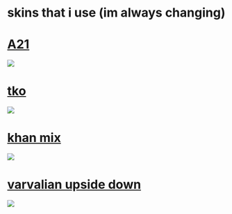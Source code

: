 

# skins that i use (im always changing)

# [A21](https://drive.google.com/file/d/1dyGTu5rU7xprmYkIETI1AYmWqDuWHNkD/view?usp=sharing)
![](https://cdn.discordapp.com/attachments/745632745128067192/787696611308208148/unknown.png)

# [tko](https://drive.google.com/file/d/1Hcu6NvzaKJqPLZ3CKF7GSfJtfhK4QXKp/view?usp=sharing)
![](https://osu.ppy.sh/ss/15932770/f822)

# [khan mix](https://milinho.s-ul.eu/Gyp4tEnm)
![](https://osu.ppy.sh/ss/16022550/84e0)

# [varvalian upside down](https://milinho.s-ul.eu/eyp1w42V)
![](https://osu.ppy.sh/ss/16022556/39be)
